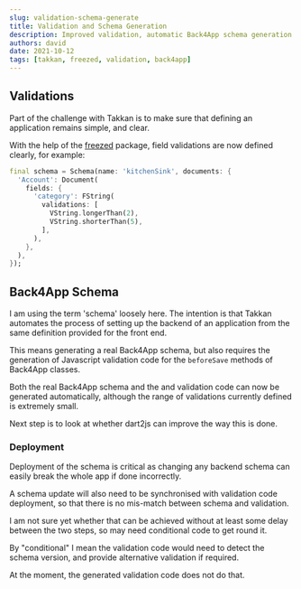 ```yaml
---
slug: validation-schema-generate
title: Validation and Schema Generation
description: Improved validation, automatic Back4App schema generation
authors: david
date: 2021-10-12
tags: [takkan, freezed, validation, back4app]
---
```


## Validations

Part of the challenge with Takkan is to make sure that defining an application remains simple, and clear.

With the help of the [freezed](https://pub.dev/packages/freezed) package, field validations are now defined clearly, for example:

``` dart {7-10}
final schema = Schema(name: 'kitchenSink', documents: {
  'Account': Document(
    fields: {
      'category': FString(
        validations: [
          VString.longerThan(2),
          VString.shorterThan(5),
        ],
      ),
    },
  ),
});

```


## Back4App Schema

I am using the term 'schema' loosely here.  The intention is that Takkan automates the process of setting up the backend of an application from the same definition provided for the front end.

This means generating a real Back4App schema, but also requires the generation of Javascript validation code for the `beforeSave` methods of Back4App classes.

Both the real Back4App schema and the and validation code can now be generated automatically, although the range of validations currently defined is extremely small.

Next step is to look at whether dart2js can improve the way this is done.

### Deployment

Deployment of the schema is critical as changing any backend schema can easily break the whole app if done incorrectly.

A schema update will also need to be synchronised with validation code deployment, so that there is no mis-match between schema and validation.

I am not sure yet whether that can be achieved without at least some delay between the two steps, so may need conditional code to get round it.

By "conditional"  I mean the validation code would need to detect the schema version, and provide alternative validation if required.

At the moment, the generated validation code does not do that.